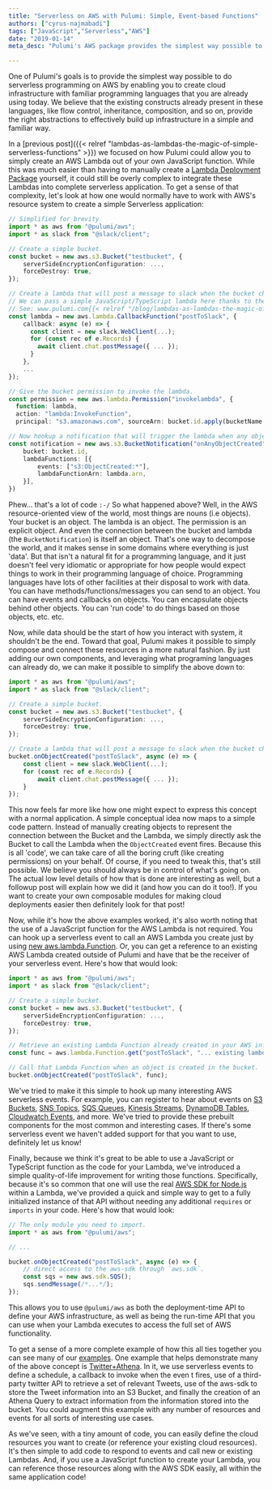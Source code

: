 ```yaml
---
title: "Serverless on AWS with Pulumi: Simple, Event-based Functions"
authors: ["cyrus-najmabadi"]
tags: ["JavaScript","Serverless","AWS"]
date: "2019-01-14"
meta_desc: "Pulumi's AWS package provides the simplest way possible to do serverless programming on AWS."

---
```


One of Pulumi's goals is to provide the simplest way possible to do
serverless programming on AWS by enabling you to create cloud
infrastructure with familiar programming languages that you are already
using today. We believe that the existing constructs already present in
these languages, like flow control, inheritance, composition, and so on,
provide the right abstractions to effectively build up infrastructure in
a simple and familiar way.

In a [previous post]({{< relref "lambdas-as-lambdas-the-magic-of-simple-serverless-functions" >}})
we focused on how Pulumi could allow you to simply create an AWS Lambda
out of your own JavaScript function. While this was much easier than
having to manually create a [Lambda Deployment Package](https://docs.aws.amazon.com/lambda/latest/dg/nodejs-create-deployment-pkg.html)
yourself, it could still be overly complex to integrate these Lambdas
into complete serverless application. <!--more-->To get a sense of that complexity,
let's look at how one would normally have to work with AWS's resource
system to create a simple Serverless application:

```typescript
// Simplified for brevity
import * as aws from "@pulumi/aws";
import * as slack from "@slack/client";

// Create a simple bucket.
const bucket = new aws.s3.Bucket("testbucket", {
    serverSideEncryptionConfiguration: ...,
    forceDestroy: true,
});

// Create a lambda that will post a message to slack when the bucket changes.
// We can pass a simple JavaScript/TypeScript lambda here thanks to the magic of "Lambdas as Lambdas"
// See: www.pulumi.com{{< relref "/blog/lambdas-as-lambdas-the-magic-of-simple-serverless-functions" >}}
const lambda = new aws.lambda.CallbackFunction("postToSlack", {
    callback: async (e) => {
      const client = new slack.WebClient(...);
      for (const rec of e.Records) {
        await client.chat.postMessage({ ... });
      }
    },
    ...
});

// Give the bucket permission to invoke the lambda.
const permission = new aws.lambda.Permission("invokelambda", {
  function: lambda,
  action: "lambda:InvokeFunction",
  principal: "s3.amazonaws.com", sourceArn: bucket.id.apply(bucketName => `arn:aws:s3:::${bucketName}`), }));

// Now hookup a notification that will trigger the lambda when any object is created in the bucket.
const notification = new aws.s3.BucketNotification("onAnyObjectCreated", {
    bucket: bucket.id,
    lambdaFunctions: [{
        events: ["s3:ObjectCreated:*"],
        lambdaFunctionArn: lambda.arn,
    }],
})
```

Phew... that's a lot of code `:-/` So what happened above? Well, in the
AWS resource-oriented view of the world, most things are nouns (i.e
objects). Your bucket is an object. The lambda is an object. The
permission is an explicit object. And even the connection between the
bucket and lambda (the `BucketNotification`) is itself an object. That's
one way to decompose the world, and it makes sense in some domains where
everything is just 'data'. But that isn't a natural fit for a
programming language, and it just doesn't feel very idiomatic or
appropriate for how people would expect things to work in their
programming language of choice. Programming languages have lots of other
facilities at their disposal to work with data. You can have
methods/functions/messages you can send to an object. You can have
events and callbacks on objects. You can encapsulate objects behind
other objects. You can 'run code' to do things based on those objects,
etc. etc.

Now, while data should be the start of how you interact with system, it
shouldn't be the end. Toward that goal, Pulumi makes it possible to
simply compose and connect these resources in a more natural fashion. By
just adding our own components, and leveraging what programing languages
can already do, we can make it possible to simplify the above down to:

```typescript
import * as aws from "@pulumi/aws";
import * as slack from "@slack/client";

// Create a simple bucket.
const bucket = new aws.s3.Bucket("testbucket", {
    serverSideEncryptionConfiguration: ...,
    forceDestroy: true,
});

// Create a lambda that will post a message to slack when the bucket changes.
bucket.onObjectCreated("postToSlack", async (e) => {
    const client = new slack.WebClient(...);
    for (const rec of e.Records) {
        await client.chat.postMessage({ ... });
    }
});
```

This now feels far more like how one might expect to express this
concept with a normal application. A simple conceptual idea now maps to
a simple code pattern. Instead of manually creating objects to represent
the connection between the Bucket and the Lambda, we simply directly ask
the Bucket to call the Lambda when the `ObjectCreated` event fires.
Because this is all 'code', we can take care of all the boring cruft
(like creating permissions) on your behalf. Of course, if you need to
tweak this, that's still possible. We believe you should always be in
control of what's going on. The actual low level details of how that is
done are interesting as well, but a followup post will explain how we
did it (and how you can do it too!). If you want to create your own
composable modules for making cloud deployments easier then definitely
look for that post!

Now, while it's how the above examples worked, it's also worth noting
that the use of a JavaScript function for the AWS Lambda is not
required. You can hook up a serverless event to call an AWS Lambda you
create just by using [new aws.lambda.Function](https://github.com/pulumi/pulumi-aws/blob/master/sdk/nodejs/lambda/function.ts#L14).
Or, you can get a reference to an existing AWS Lambda created outside of
Pulumi and have that be the receiver of your serverless event. Here's
how that would look:

```typescript
import * as aws from "@pulumi/aws";
import * as slack from "@slack/client";

// Create a simple bucket.
const bucket = new aws.s3.Bucket("testbucket", {
    serverSideEncryptionConfiguration: ...,
    forceDestroy: true,
});

// Retrieve an existing Lambda Function already created in your AWS infrastructure.
const func = aws.lambda.Function.get("postToSlack", "... existing lambda arn ...");

// Call that Lambda Function when an object is created in the bucket.
bucket.onObjectCreated("postToSlack", func);
```

We've tried to make it this simple to hook up many interesting AWS
serverless events. For example, you can register to hear about events on
[S3 Buckets](https://docs.aws.amazon.com/lambda/latest/dg/with-s3.html),
[SNS Topics](https://docs.aws.amazon.com/sns/latest/dg/sns-lambda-as-subscriber.html),
[SQS Queues](https://docs.aws.amazon.com/lambda/latest/dg/with-sqs.html),
[Kinesis Streams](https://docs.aws.amazon.com/lambda/latest/dg/with-kinesis.html),
[DynamoDB Tables](https://docs.aws.amazon.com/lambda/latest/dg/with-ddb.html),
[Cloudwatch Events](https://docs.aws.amazon.com/AmazonCloudWatch/latest/events/RunLambdaSchedule.html),
and more. We've tried to provide these prebuilt components for the most
common and interesting cases. If there's some serverless event we
haven't added support for that you want to use, definitely let us know!

Finally, because we think it's great to be able to use a JavaScript or
TypeScript function as the code for your Lambda, we've introduced a
simple quality-of-life improvement for writing those functions.
Specifically, because it's so common that one will use the real [AWS SDK
for Node.js](https://aws.amazon.com/sdk-for-node-js/) within a Lambda,
we've provided a quick and simple way to get to a fully initialized
instance of that API without needing any additional `requires` or
`imports` in your code. Here's how that would look:

```typescript
// The only module you need to import.
import * as aws from "@pulumi/aws";

// ...

bucket.onObjectCreated("postToSlack", async (e) => {
    // direct access to the aws-sdk through `aws.sdk`.
    const sqs = new aws.sdk.SQS();
    sqs.sendMessage(/*...*/);
});
```

This allows you to use `@pulumi/aws` as both the deployment-time API to
define your AWS infrastructure, as well as being the run-time API that
you can use when your Lambda executes to access the full set of AWS
functionality.

To get a sense of a more complete example of how this all ties together
you can see many of our [examples](https://github.com/pulumi/examples).
One example that helps demonstrate many of the above concept is
[Twitter+Athena](https://github.com/pulumi/examples/blob/master/aws-ts-twitter-athena/index.ts).
In it, we use serverless events to define a schedule, a callback to
invoke when the even t fires, use of a third-party twitter API to
retrieve a set of relevant Tweets, use of the aws-sdk to store the Tweet
information into an S3 Bucket, and finally the creation of an Athena
Query to extract information from the information stored into the
bucket. You could augment this example with any number of resources and
events for all sorts of interesting use cases.

As we've seen, with a tiny amount of code, you can easily define the
cloud resources you want to create (or reference your existing cloud
resources). It's then simple to add code to respond to events and call
new or existing Lambdas. And, if you use a JavaScript function to create
your Lambda, you can reference those resources along with the AWS SDK
easily, all within the same application code!
